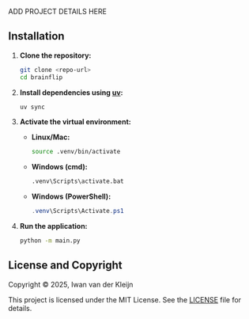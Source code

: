 
ADD PROJECT DETAILS HERE



## Installation

1. **Clone the repository:**

   ```bash
   git clone <repo-url>
   cd brainflip
   ```

2. **Install dependencies using [uv](https://github.com/astral-sh/uv):**

   ```bash
   uv sync
   ```

3. **Activate the virtual environment:**

   * **Linux/Mac:**

     ```bash
     source .venv/bin/activate
     ```
   * **Windows (cmd):**

     ```cmd
     .venv\Scripts\activate.bat
     ```
   * **Windows (PowerShell):**

     ```powershell
     .venv\Scripts\Activate.ps1
     ```

4. **Run the application:**

   ```bash
   python -m main.py
   ```


## License and Copyright

Copyright © 2025, Iwan van der Kleijn

This project is licensed under the MIT License. See the [LICENSE](LICENSE) file for details.



